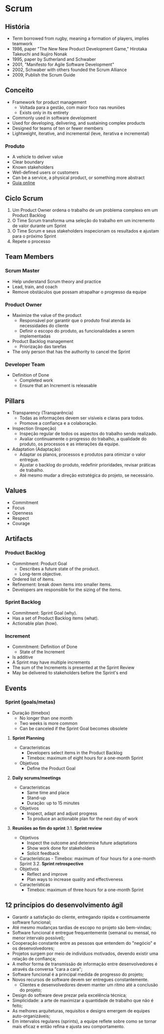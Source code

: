 # Scrum

## História

- Term borrowed from rugby, meaning a formation of players, implies teamwork
- 1986, paper "The New New Product Development Game," Hirotaka Takeuchi and Ikujiro Nonak
- 1995, paper by Sutherland and Schwaber
- 2001, "Manifesto for Agile Software Development"
- 2002, Schwaber with others founded the Scrum Alliance
- 2009, Publish the Scrum Guide

## Conceito

- Framework for product management
  - Voltada para a gestão, com maior foco nas reuniões
  - Exists only in its entirety
- Commonly used in software development
- Used for developing, delivering, and sustaining complex products
- Designed for teams of ten or fewer members
- Lightweight, iterative, and incremental (leve, iterativa e incremental)

### Produto

- A vehicle to deliver value
- Clear boundary
- Known stakeholders
- Well-defined users or customers
- Can be a service, a physical product, or something more abstract
- [Guia online](https://scrumguides.org/scrum-guide.html)

## Ciclo Scrum

1. Um Product Owner ordena o trabalho de um problema complexo em um Product Backlog
2. O Time Scrum transforma uma seleção do trabalho em um incremento de valor durante um Sprint
3. O Time Scrum e seus stakeholders inspecionam os resultados e ajustam para o próximo Sprint
4. Repete o processo

## Team Members

### Scrum Master

- Help understand Scrum theory and practice
- Lead, train, and coach
- Remove obstáculos que possam atrapalhar o progresso da equipe

### Product Owner

- Maximize the value of the product
  - Responsável por garantir que o produto final atenda às necessidades do cliente
  - Definir o escopo do produto, as funcionalidades a serem implementadas
- Product Backlog management
  - Priorização das tarefas
- The only person that has the authority to cancel the Sprint

### Developer Team

- Definition of Done
  - Completed work
  - Ensure that an Increment is releasable

## Pillars

- Transparency (Transparência)
  - Todas as informações devem ser visíveis e claras para todos.
  - Promove a confiança e a colaboração.
- Inspection (Inspeção)
  - Inspeção regular de todos os aspectos do trabalho sendo realizado.
  - Avaliar continuamente o progresso do trabalho, a qualidade do produto, os processos e as interações da equipe.
- Adaptation (Adaptação)
  - Adaptar os planos, processos e produtos para otimizar o valor entregue.
  - Ajustar o backlog do produto, redefinir prioridades, revisar práticas de trabalho.
  - Até mesmo mudar a direção estratégica do projeto, se necessário.

## Values

- Commitment
- Focus
- Openness
- Respect
- Courage

## Artifacts

### Product Backlog

- Commitment: Product Goal
  - Describes a future state of the product.
  - Long-term objective.
- Ordered list of items.
- Refinement: break down items into smaller items.
- Developers are responsible for the sizing of the items.

### Sprint Backlog

- Commitment: Sprint Goal (why).
- Has a set of Product Backlog items (what).
- Actionable plan (how).

### Increment

- Commitment: Definition of Done
  - State of the Increment
- Is additive
- A Sprint may have multiple increments
- The sum of the Increments is presented at the Sprint Review
- May be delivered to stakeholders before the Sprint's end

## Events

### Sprint (goals/metas)

- Duração (timebox)
  - No longer than one month
  - Two weeks is more common
  - Can be canceled if the Sprint Goal becomes obsolete

1. **Sprint Planning**

   - Características
     - Developers select items in the Product Backlog
     - Timebox: maximum of eight hours for a one-month Sprint
   - Objetivos
     - Define the Product Goal

2. **Daily scrums/meetings**

   - Características
     - Same time and place
     - Stand-up
     - Duração: up to 15 minutes
   - Objetivos
     - Inspect, adapt and adjust progress
     - To produce an actionable plan for the next day of work

3. **Reuniões ao fim do sprint**
   3.1. **Sprint review**
   - Objetivos
     - Inspect the outcome and determine future adaptations
     - Show work done for stakeholders
     - Solicit feedback
   - Características - Timebox: maximum of four hours for a one-month Sprint
     3.2. **Sprint retrospective**
   - Objetivos
     - Reflect and improve
     - Plan ways to increase quality and effectiveness
   - Características
     - Timebox: maximum of three hours for a one-month Sprint

## 12 princípios do desenvolvimento ágil

- Garantir a satisfação do cliente, entregando rápida e continuamente software funcional;
- Até mesmo mudanças tardias de escopo no projeto são bem-vindas;
- Software funcional é entregue frequentemente (semanal ou mensal, no menor intervalo possível);
- Cooperação constante entre as pessoas que entendem do "negócio" e os desenvolvedores;
- Projetos surgem por meio de indivíduos motivados, devendo existir uma relação de confiança;
- A melhor forma de transmissão de informação entre desenvolvedores é através da conversa "cara a cara";
- Software funcional é a principal medida de progresso do projeto;
- Novos recursos de software devem ser entregues constantemente.
    - Clientes e desenvolvedores devem manter um ritmo até a conclusão do projeto;
- Design do software deve prezar pela excelência técnica;
- Simplicidade: a arte de maximizar a quantidade de trabalho que não é feito;
- As melhores arquiteturas, requisitos e designs emergem de equipes auto-organizáveis;
- Em intervalos regulares (sprints), a equipe reflete sobre como se tornar mais eficaz e então refina e ajusta seu comportamento.